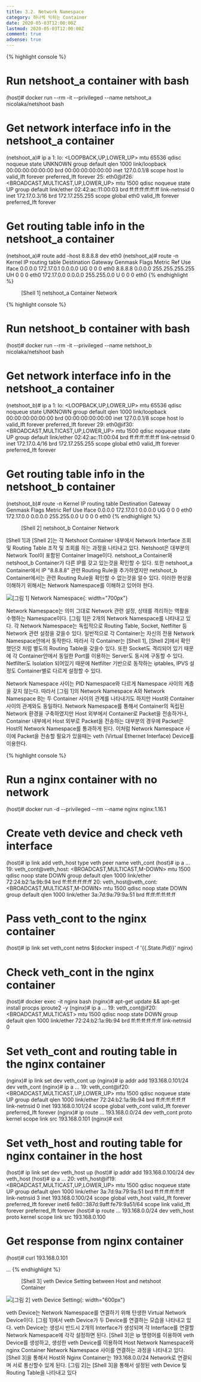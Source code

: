 ```yaml
---
title: 3.2. Network Namespace
category: 하나씩 익히는 Container
date: 2020-05-03T12:00:00Z
lastmod: 2020-05-03T12:00:00Z
comment: true
adsense: true
---
```


{% highlight console %}
# Run netshoot_a container with bash
(host)# docker run --rm -it --privileged --name netshoot_a nicolaka/netshoot bash

# Get network interface info in the netshoot_a container
(netshoot_a)# ip a
1: lo: <LOOPBACK,UP,LOWER_UP> mtu 65536 qdisc noqueue state UNKNOWN group default qlen 1000
    link/loopback 00:00:00:00:00:00 brd 00:00:00:00:00:00
    inet 127.0.0.1/8 scope host lo
       valid_lft forever preferred_lft forever
25: eth0@if26: <BROADCAST,MULTICAST,UP,LOWER_UP> mtu 1500 qdisc noqueue state UP group default
    link/ether 02:42:ac:11:00:03 brd ff:ff:ff:ff:ff:ff link-netnsid 0
    inet 172.17.0.3/16 brd 172.17.255.255 scope global eth0
       valid_lft forever preferred_lft forever

# Get routing table info in the netshoot_a container
(netshoot_a)# route add -host 8.8.8.8 dev eth0
(netshoot_a)# route -n
Kernel IP routing table
Destination     Gateway         Genmask         Flags Metric Ref    Use Iface
0.0.0.0         172.17.0.1      0.0.0.0         UG    0      0        0 eth0
8.8.8.8         0.0.0.0         255.255.255.255 UH    0      0        0 eth0
172.17.0.0      0.0.0.0         255.255.0.0     U     0      0        0 eth0
{% endhighlight %}
<figure>
<figcaption class="caption">[Shell 1] netshoot_a Container Network</figcaption>
</figure>

{% highlight console %}
# Run netshoot_b container with bash
(host)# docker run --rm -it --privileged --name netshoot_b nicolaka/netshoot bash

# Get network interface info in the netshoot_a container
(netshoot_b)# ip a
1: lo: <LOOPBACK,UP,LOWER_UP> mtu 65536 qdisc noqueue state UNKNOWN group default qlen 1000
    link/loopback 00:00:00:00:00:00 brd 00:00:00:00:00:00
    inet 127.0.0.1/8 scope host lo
       valid_lft forever preferred_lft forever
29: eth0@if30: <BROADCAST,MULTICAST,UP,LOWER_UP> mtu 1500 qdisc noqueue state UP group default
    link/ether 02:42:ac:11:00:04 brd ff:ff:ff:ff:ff:ff link-netnsid 0
    inet 172.17.0.4/16 brd 172.17.255.255 scope global eth0
       valid_lft forever preferred_lft forever

# Get routing table info in the netshoot_b container
(netshoot_b)# route -n
Kernel IP routing table
Destination     Gateway         Genmask         Flags Metric Ref    Use Iface
0.0.0.0         172.17.0.1      0.0.0.0         UG    0      0        0 eth0
172.17.0.0      0.0.0.0         255.255.0.0     U     0      0        0 eth0
{% endhighlight %}
<figure>
<figcaption class="caption">[Shell 2] netshoot_b Container Network</figcaption>
</figure>

[Shell 1]과 [Shell 2]는 각 Netshoot Container 내부에서 Network Interface 조회 및 Routing Table 조작 및 조회를 하는 과정을 나타내고 있다. Netshoot은 대부분의 Network Tool이 포함된 Container Image이다. netshoot_a Container와 netshoot_b Container가 다른 IP를 갖고 있는것을 확인할 수 있다. 또한 netshoot_a Container에서 IP "8.8.8.8" 관련 Routing Rule을 추가하였지만 netshoot_b Container에서는 관련 Routing Rule을 확인할 수 없는것을 알수 있다. 이러한 현상을 이해하기 위해서는 Network Namespace를 이해하고 있어야 한다.

![[그림 1] Network Namespace]({{site.baseurl}}/images/onebyone_container/Network_Namespace/Network_Namespace.PNG){: width="700px"}

Network Namespace는 의미 그대로 Network 관련 설정, 상태를 격리하는 역활을 수행하는 Namespace이다. [그림 1]은 2개의 Network Namespace를 나타내고 있다. 각 Network Namespace는 독립적으로 Routing Table, Socket, Netfilter 등 Network 관련 설정을 갖을수 있다. 일반적으로 각 Container는 자신의 전용 Network Namespace안에서 동작한다. 따라서 각 Container는 [Shell 1], [Shell 2]에서 확인 했던것 처럼 별도의 Routing Table을 갖을수 있다. 또한 Socket도 격리되어 있기 때문에 각 Container안에서 동일한 Port를 이용하는 Server도 동시에 구동할 수 있다. Netfilter도 Isolation 되어있기 때문에 Netfilter 기반으로 동작하는 iptables, IPVS 설정도 Container별로 다르게 설정할 수 있다.

Network Namespace 사이는 PID Namespace와 다르게 Namespace 사이의 계층을 갖지 않는다. 따라서 [그림 1]의 Network Namespace A와 Network Namespace B는 두 Container 사이의 관계를 나타내기도 하지만 Host와 Container 사이의 관계와도 동일하다. Network Namespace를 통해서 Container의 독립된 Network 환경을 구축하였지만 Host 외부에서 Container로 Packet을 전송하거나, Container 내부에서 Host 외부로 Packet을 전송하는 대부분의 경우에 Packet은 Host의 Network Namespace를 통과하게 된다. 이처럼 Network Namespace 사이에 Packet을 전송할 필요가 있을때는 veth (Virtual Ethernet Interface) Device를 이용한다.

{% highlight console %}
# Run a nginx container with no network
(host)# docker run -d --privileged --rm --name nginx nginx:1.16.1

# Create veth device and check veth interface
(host)# ip link add veth_host type veth peer name veth_cont
(host)# ip a
...
19: veth_cont@veth_host: <BROADCAST,MULTICAST,M-DOWN> mtu 1500 qdisc noop state DOWN group default qlen 1000
    link/ether 72:24:b2:1a:9b:94 brd ff:ff:ff:ff:ff:ff
20: veth_host@veth_cont: <BROADCAST,MULTICAST,M-DOWN> mtu 1500 qdisc noop state DOWN group default qlen 1000
    link/ether 3a:7d:9a:79:9a:51 brd ff:ff:ff:ff:ff:ff

# Pass veth_cont to the nginx container
(host)# ip link set veth_cont netns $(docker inspect -f '{{.State.Pid}}' nginx)

# Check veth_cont in the nginx container
(host)# docker exec -it nginx bash
(nginx)# apt-get update && apt-get install procps iproute2 -y
(nginx)# ip a
...
19: veth_cont@if20: <BROADCAST,MULTICAST> mtu 1500 qdisc noop state DOWN group default qlen 1000
    link/ether 72:24:b2:1a:9b:94 brd ff:ff:ff:ff:ff:ff link-netnsid 0

# Set veth_cont and routing table in the nginx container
(nginx)# ip link set dev veth_cont up
(nginx)# ip addr add 193.168.0.101/24 dev veth_cont
(nginx)# ip a
...
19: veth_cont@if20: <BROADCAST,MULTICAST,UP,LOWER_UP> mtu 1500 qdisc noqueue state UP group default qlen 1000
    link/ether 72:24:b2:1a:9b:94 brd ff:ff:ff:ff:ff:ff link-netnsid 0
    inet 193.168.0.101/24 scope global veth_cont
       valid_lft forever preferred_lft forever
(nginx)# ip route
...
193.168.0.0/24 dev veth_cont proto kernel scope link src 193.168.0.101
(nginx)# exit

# Set veth_host and routing table for nginx container in the host
(host)# ip link set dev veth_host up
(host)# ip addr add 193.168.0.100/24 dev veth_host
(host)# ip a
...
20: veth_host@if19: <BROADCAST,MULTICAST,UP,LOWER_UP> mtu 1500 qdisc noqueue state UP group default qlen 1000
    link/ether 3a:7d:9a:79:9a:51 brd ff:ff:ff:ff:ff:ff link-netnsid 3
    inet 193.168.0.100/24 scope global veth_host
       valid_lft forever preferred_lft forever
    inet6 fe80::387d:9aff:fe79:9a51/64 scope link
       valid_lft forever preferred_lft forever
(host)# ip route
...
193.168.0.0/24 dev veth_host proto kernel scope link src 193.168.0.100

# Get response from nginx container
(host)# curl 193.168.0.101
<!DOCTYPE html>
<html>
<head>
<title>Welcome to nginx!</title>
...
{% endhighlight %}
<figure>
<figcaption class="caption">[Shell 3] veth Device Setting between Host and netshoot Container</figcaption>
</figure>

![[그림 2] veth Device Setting]({{site.baseurl}}/images/onebyone_container/Network_Namespace/veth_Device_Setting.PNG){: width="600px"}

veth Device는 Network Namespace를 연결하기 위해 탄생한 Virtual Network Device이다. [그림 1]에서 veth Device가 두 Device를 연결하는 모습을 나타내고 있다. veth Device는 생성시 반드시 2개의 Interface가 생성되며 각 Interface를 연결할 Network Namespace에 각각 설정하면 된다. [Shell 3]은 ip 명령어를 이용하여 veth Device를 생성하고, 생성한 veth Device를 이용하여 Host Network Namespace와 nginx Container Network Namespace 사이를 연결하는 과정을 나타내고 있다. [Shell 3]을 통해서 Host와 Nginx Container는 193.168.0.0/24 Network로 연결되며 서로 통신할수 있게 된다. [그림 2]는 [Shell 3]을 통해서 설정된 veth Device 및 Routing Table을 나타내고 있다
